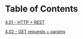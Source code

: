 # Table of Contents

[4.01 - HTTP + REST](https://github.com/amr390/bootcamp-exercises/tree/master/docs/springboot/4.01/lesson.md)

[4.02 - GET requests + params](https://github.com/amr390/bootcamp-exercises/blob/master/docs/springboot/4.02/lesson.md)


